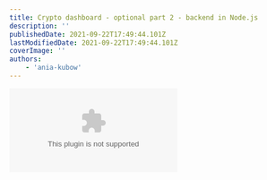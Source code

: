 ```yaml
---
title: Crypto dashboard - optional part 2 - backend in Node.js
description: ''
publishedDate: 2021-09-22T17:49:44.101Z
lastModifiedDate: 2021-09-22T17:49:44.101Z
coverImage: ''
authors:
    - 'ania-kubow'
---
```


<Embed
	type="youtube"
	url="https://youtu.be/WDwhJNbWka0?t=7081"
	title="Crypto dashboard - optional part 2 - backend in Node.js"
/>
